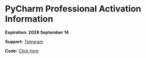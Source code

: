 # PyCharm Professional Activation Information

**Expiration: 2026 September 14**

**Support:** [Telegram](https://t.me/icofaq)

**Code:** [Click here](https://github.com/icosoft-uz/pycharm-activation-code/blob/main/code.txt)

